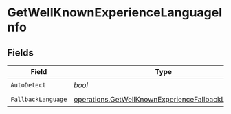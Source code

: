 # GetWellKnownExperienceLanguageInfo


## Fields

| Field                                                                                                                  | Type                                                                                                                   | Required                                                                                                               | Description                                                                                                            |
| ---------------------------------------------------------------------------------------------------------------------- | ---------------------------------------------------------------------------------------------------------------------- | ---------------------------------------------------------------------------------------------------------------------- | ---------------------------------------------------------------------------------------------------------------------- |
| `AutoDetect`                                                                                                           | *bool*                                                                                                                 | :heavy_check_mark:                                                                                                     | N/A                                                                                                                    |
| `FallbackLanguage`                                                                                                     | [operations.GetWellKnownExperienceFallbackLanguage](../../models/operations/getwellknownexperiencefallbacklanguage.md) | :heavy_check_mark:                                                                                                     | N/A                                                                                                                    |